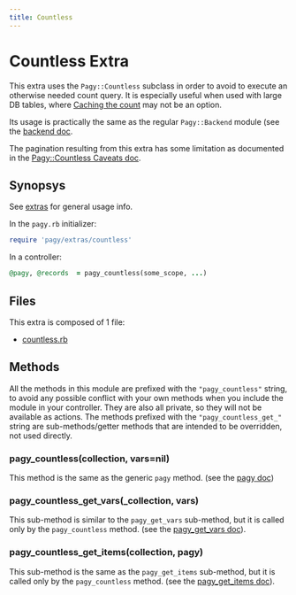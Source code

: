 ```yaml
---
title: Countless
---
```

# Countless Extra

This extra uses the `Pagy::Countless` subclass in order to avoid to execute an otherwise needed count query. It is especially useful when used with large DB tables, where [Caching the count](../how-to.md#caching-the-count) may not be an option.

Its usage is practically the same as the regular `Pagy::Backend` module (see the [backend doc](../api/backend.md).

The pagination resulting from this extra has some limitation as documented in the [Pagy::Countless Caveats doc](../api/countless.md#caveats).

## Synopsys

See [extras](../extras.md) for general usage info.

In the `pagy.rb` initializer:

```ruby
require 'pagy/extras/countless'
```

In a controller:

```ruby
@pagy, @records  = pagy_countless(some_scope, ...)
```

## Files

This extra is composed of 1 file:

- [countless.rb](https://github.com/ddnexus/pagy/blob/master/lib/pagy/extras/countless.rb)

## Methods

All the methods in this module are prefixed with the `"pagy_countless"` string, to avoid any possible conflict with your own methods when you include the module in your controller. They are also all private, so they will not be available as actions. The methods prefixed with the `"pagy_countless_get_"` string are sub-methods/getter methods that are intended to be overridden, not used directly.

### pagy_countless(collection, vars=nil)

This method is the same as the generic `pagy` method. (see the [pagy doc](../api/backend.md#pagycollection-varsnil))

### pagy_countless_get_vars(_collection, vars)

This sub-method is similar to the `pagy_get_vars` sub-method, but it is called only by the `pagy_countless` method. (see the [pagy_get_vars doc](../api/backend.md#pagy_get_varscollection-vars)).

### pagy_countless_get_items(collection, pagy)

This sub-method is the same as the `pagy_get_items` sub-method, but it is called only by the `pagy_countless` method. (see the [pagy_get_items doc](../api/backend.md#pagy_get_itemscollection-pagy)).

